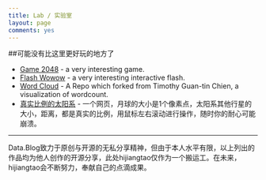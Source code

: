 ```yaml
---
title: Lab / 实验室
layout: page
comments: yes
---
```


##可能没有比这里更好玩的地方了

* [Game 2048](http://hijiangtao.github.io/lab/2048) - a very interesting game.
* [Flash Wowow](http://hijiangtao.weebly.com/uploads/2/4/7/5/24754659/banner_website_v03_by_davedonut-d6tpi0q.swf) - a very interesting interactive flash.
* [Word Cloud](http://hijiangtao.github.io/wordcloud) - A Repo which forked from Timothy Guan-tin Chien, a visualization of wordcount.
* [真实比例的太阳系](http://joshworth.com/dev/pixelspace/pixelspace_solarsystem.html) - 一个网页，月球的大小是1个像素点，太阳系其他行星的大小，距离，都是真实的比例，用鼠标左右滚动进行操作，随时你的耐心可能崩溃。

----

Data.Blog致力于原创与开源的无私分享精神，但由于本人水平有限，以上列出的作品均为他人创作的开源分享，此处hijiangtao仅作为一个搬运工。在未来，hijiangtao会不断努力，奉献自己的点滴成果。
